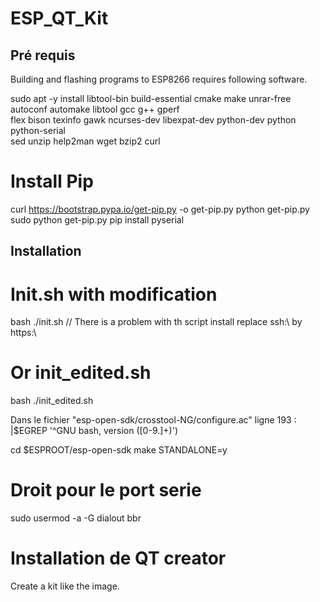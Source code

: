 # ESP_QT_Kit

## Pré requis 
Building and flashing programs to ESP8266 requires following software.

sudo apt -y install libtool-bin build-essential cmake make unrar-free autoconf automake libtool gcc g++ gperf \
                      flex bison texinfo gawk ncurses-dev libexpat-dev python-dev python python-serial \
                      sed unzip help2man wget bzip2 curl          
                    
# Install Pip 
curl https://bootstrap.pypa.io/get-pip.py -o get-pip.py
python get-pip.py
sudo python get-pip.py
pip install pyserial

## Installation
# Init.sh with modification 

bash ./init.sh
// There is a problem with th script install replace ssh:\\ by https:\\

# Or init_edited.sh
bash ./init_edited.sh

Dans le fichier "esp-open-sdk/crosstool-NG/configure.ac" ligne 193 :  |$EGREP '^GNU bash, version ([0-9\.]+)')

cd $ESPROOT/esp-open-sdk
make STANDALONE=y

# Droit pour le port serie
sudo usermod -a -G dialout bbr

# Installation de QT creator
Create a kit like the image.




